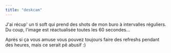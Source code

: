 ```yaml
---
title: "deskcam"
---
```


J'ai récup' un ti soft qui prend des shots de mon buro à intervalles
réguliers. Du coup, l'image est réactualisée toutes les 60 secondes...

Après si ça vous amuse vous pouvez toujours faire des refreshs pendant des
heures, mais ce serait pê abusif :)

